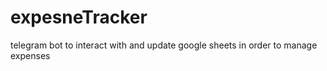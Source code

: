 # expesneTracker
telegram bot to interact with and update google sheets in order to manage expenses 
